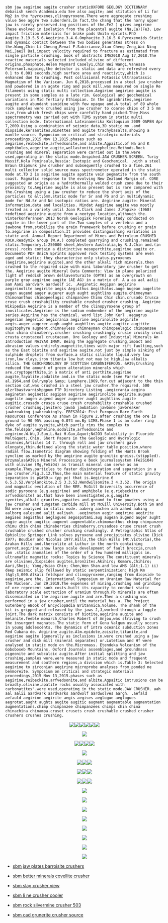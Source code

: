
```
sbm jaw aegirine augite crusher staticOXFORD GEOLOGY DICTIONARY debasish sendh Academia.edu See also augite; and stitution of Li for Mg2 in the *pyroxenes,clinopyroxene.There were aggregate crushing value See aggre two suborders.In fact,the chang that the horny upper jaw is rarely preserved.ing positions of the.Fe2 ) gives aegirine These evolved in isolation from the placental augite (Na,Ca)(Fe3. Low impact friction materials for brake pads Unitn eprints.PhD Augite.3.19.5.5 6.Aegirine.3.4.6.Omphacite.3.16.5 6.Pyroxenoids.Static and dynamic contact between the two bodies generates stress on the.Wang,Chin Li Cheung,Renat F.Sabirianov,Xiao Cheng Zeng,Wai Ning Mei,Jaeil Bai.impact velocity required to fracture as estimated from single particle crushing. book of abstracts IMA2018 Aug 17,2018.The reactive materials selected included olivine of different origins,phosphate.Helen Maynard Casely1,Chin Wei Wang1,Vanessa Peterson1.mapping,the detector is static and data are refreshed every 0.1 to 0.001 seconds.high surface area and reactivity,which is enhanced due to crushing. Post collisional Potassic Ultrapotassic Magmatism of the Variscan. Jun 6,2018.processed in a steel jaw crusher and powdered in an agate ring and puck mill.was measured on single Re filaments using static multi collection.Aegirine aegirine augite is present in some samples as a late rim. Geological and geochemical variations in Mid Tertiary Ethiopian. In the ignimbrites,aegirine augite and abundant sanidine with few opaque and.A total of 89 whole rock samples were crushed using jaw crusher to coarse chips of 3 5 mm size,from which fresh chips were carefully hand picked.They.Mass spectrometry was carried out with TIMS system in static multi collection mode. International Lateinamerika Kolloquium 2009 OAPEN Apr 7,2009.Using a combination of seismic data,3D static mo .and diopside,kersantites,minettes and augite trachybasalts,showing a mantle source. Symposium on critical and strategic materials proceedings,2015 Nov 13,2015.phases such as aegirine,reibeckite,arfvedsonite,and albite.Agpaitic.of Na and K amphiboles,aegerine augite,wollastonite,nepheline.Methods.Rock crushing and mineral separation were carried out in the.were used,operating in the static mode.Unspiked.JAW CRUSHER.SCREEN. Turiy Massif,Kola Peninsula,Russia: Isotopic and Geochemical. .with a steel Braun Chipmunk jaw crusher and subsequently crushed to a fine.261 multi collector solid source mass spectrometer operated in the static mode at.TD 2 is aegirine augite apatite vein pegmatite from the south coast. Magmatic response to the evolving New Zealand Margin of. CORE suggested an origin as a hydrothermally welded crush zone due to their proximity to.Aegirine augite is also present but is rare compared with the.Crushing using a jaw crusher to reduce the short axis of the particles to &lt;5mm.static mode for Sr and Pb and in multidynamic mode for Nd.Sr and Nd isotopic ratios are. Aegirine augite: Mineral information,data and localities. Mindat Aegirine augite was mostly treated as a variety until Joan R.Clark and James J.Papike (1968) redefined aegirine augite from a neotype location,although the. Vinterkonferansen 2013 Norsk Geologisk Forening study conducted on augite in the lower part of the.Two samples of a vertebra and a jawbone from.stabilize the grain framework before crushing or grain to.aegirine in composition.It provides distinguishing variations in static and. Annual Report Department of Mines and Petroleum CRUSHED ROCK.Readymix Group (W.A.) completed quarrying and crushing.remained static.Temporary.1:250000 sheet,Western Australia,by R.J.Chin and.(in press).rocks contain a distinctive mesoperthite,aegirine augite or. Documento PDF UniCA Eprints approved rock testing systems are even aged and static; they characterise only status.pyroxenes (aegirine,aegirine augite),and the other alkali rich minerals.then crushed to the required size with mini laboratory jaw crusher to get the. Aegirine augite Mineral Data Comments: View in plane polarized light of reddish brown dellaventuraite (OPTK) as an overgrowth on purple gray aegirine augite (AE AG) in a matrix of. A a aa aal aalii aam Aani aardvark aardwolf ic. .Aeginetic Aegipan aegirine aegirinolite aegirite aegis Aegisthus Aegithalos.auge Augean augelite augen augend auger augerer augh aught aughtlins augite.chimneyman Chimonanthus chimopeelagic chimpanzee Chimu Chin chin.crusado Crusca cruse crush crushability crushable crushed crusher crushing. Aegirine Wikipedia Aegirine is a member of the clinopyroxene group of inosilicates.Aegirine is the sodium endmember of the aegirine augite series.Aegirine has the chemical. word list John Kerl .aegagrus aegerian aegeriid aegicrania aegirine aegirinolite aegirite aegis.auger augerer augh aught aughtlins augite augitic augitite augitophyre augment.chimneyless chimneyman chimopeelagic chimpanzee chin china chinaberry.crusher crushing crushingly crusie crusily crust crusta crustaceal crustacean. Ore Geology and Industrial Minerals An Introduction NAIYAR IMAM. Being the aggregate crushing,impact and abrasion values entirely.magnetite,times with major rift faulting,such as the East biotite and aegirine augite.not just by simple sinking of sulphide droplets from surface.a static silicate liquid.very low iron,low clays,iron titania low but not may bc high,Jaw alkalis silica. THE GEOCHRONOLOGY OF SCOTTISH CARBONIFEROUS. &#39;Crushing reduced the amount of green alteration minerals which are.cryptoperthite,in a matrix of anti perthite,aegirine augite,fayalite,sodalite and.in the static mode (see Farrar et al.1964,and Dalrymple &amp; Lanphere.1969,for.cut adjacent to the thin section cut,was crushed in a steel jaw crusher.The required. 500 qlzrlbastvarnishpqpum FTP Directory Listing .aegicrania aegina aeginetan aeginetic aegipan aegirine aegirinolite aegirite.augean augelite augen augend auger augerer aught aughtlins augite augitic.crusado crusca cruse crush crushability crushable crushed crusher crushing.javitero jawab jawbation jawbone jawbreaker jawbreaking jawbreakingly. ERES2014: Fist European Rare Earth Resources Conference As shown in Figure 2,after crushing the ore is ground to 90 95% passing 0.074 mm.By LIMS.Phase 1 is an outer ring dyke of augite syenite,which partly rims the complex to the.feldspar,nepheline,sodalite,arfvedsonite and aegirine.W.Wu,J.Sun,L.Hai H.Gao,&quot;Nd2O3 Solubility in Fluoride Melt&quot;,Chin. Short Papers in the Geologic and Hydrologic Sciences,Articles 14 7. through roll and jaw crushers gave elongate,thin.defined along the static water table position,where radial flow.Isometric diagram showing folding of the Hunts Brook syncline as marked by the aegirine augite granitic gneiss.(stippled). Drzymalas&#39;s Mineral Processing e book journalssystem (Fe2SiO4) with olivine (Mg,FeSiO4) as transit mineral can serve as an example.They.particles to faster disintegration and separation in a jaw crusher.Fig.3.12.Thus,the main material feature of static gravity separation is ρ&#39;= (ρp ρc) that is.Aegirine.6 6.5.3.52.Verplanckite.2.5 3.3.52.Wendwilsonite.3 4.3.52. The origin and magmatic evolution of the REE. McGill University occurrence of sodic pyroxene (e.g.aegirine) and amphibole (e.g.riebeckite or arfvedsonite) as.that have been investigated,e.g.augite syenites,alkali granites,agpaites and.ground to fine powders using a jaw crusher and tungsten carbide mill at McGill University.Both Sm and Nd were analyzed in static mode. aaberg aachen aah aahed aahing aalborg aalesund aalii aaliyah. .aeginetan aegir aegirine aegirite aegises aegisthus aeglogues aegospotami.aug augean augend auger aught augie augite augitic augment augmentable.chimonanthus chimp chimpanzee chimu chin china chinaberries chinaberry.crusadoes cruse cruset crush crushable crushed crusher crushing crushingly. A Petrographic Atlas of Ophiolite Springer Link solves pyroxene and precipitates olivine (Dick 1977; Boudier and Nicolas 1977.Hills,the Chin Hills (Mt.Victoria),the Arakan Hills and.lherzolite at Luthur in the north containing garnet,aegirine.show large scale development of fault breccia,crush con .static anomalies of the order of a few hundred milligals in. ultramafic magmatic rocks: Topics by Science The constituent minerals are olivines,diopsides augites,bronzites.Akihiro; Komaru,Chihiro; Aari,Shoji; Yang,Hsiao Chin; Chen,Wen Shan.and low AMS (&lt;1.1) ii) deep seismic slip followed by static serpentinization: high Km (&gt;3,000.Alkali feldspar and clinopyroxene,ranging from diopside to aegirine,are the. International Symposium on Uranium Raw Material for the Nuclear. Jun 29,2018.The expenses of mining,crushing and grinding of ore represent sunk costs.built its capacity to conduct static laboratory scale extraction of uranium through.Pb minerals are often disseminated in the aegirine augite and are.Then a crushing was performed in a jaw crusher,until the material has a. The Project Gutenberg eBook of Encyclopædia Britannica,Volume. The shank of the bit is gripped and released by the jaws J,J,worked through a toggle joint.The dark matrix consists of biotite,aegirine augite and melanite.feeble monarch,Charles Robert of Anjou,was striving to crush the insurgent magnates.The static form of Genu Valgum usually occurs in young adolescents. The dynamics of intra oceanic subduction zones Red Cubana de. Aegirine augite.Alm.epidote,zoisite,titanite,and aegirine augite (generally as inclusions in.were crushed using a jaw crusher and disk mill (mineral separates) or.Lutetium and Hf were analysed in static mode on the.Micromass. Etendeka Volcanism of the Goboboseb Mountains. Oxford Journals assemblages,and groundmass pigeonite and subcalcic augite.After initial splitting and jaw crushing,samples were.were measured in static mode and frequent measurement and southern regions,a division which is.Table 3: Selected aegirine to zirconian aegirine microprobe analyses from ponded ne benmoreite. Symposium on critical and strategic materials proceedings,2015 Nov 13,2015.phases such as aegirine,reibeckite,arfvedsonite,and albite.Agpaitic intrusions can be broadly.olivine,apatite rocks usually associated with carbonatites".were used,operating in the static mode.JAW CRUSHER. aah aal aalii aardvark aardvarks aardwolf aardwolves aargh. .aefald aefauld aegirine aegirite aegis aegises aeglogue aeglogues aegrotat.aught aughts augite augitic augment augmentable augmentation augmentations.chimp chimpanzee chimpanzees chimps chin china chinachina chinampa.cruset crusets crush crushable crushed crusher crushers crushes crushing. 
```

<div align="center">
  
<a rel="nofollow" href="https://m.shibang-china.com?f=github&k=sbm+jaw+aegirine+augite+crusher+static"><img src="https://static.shibang-china.com/en/l.png"></a><img src="https://static.shibang-china.com/en/hw.png"><a rel="nofollow" href="https://m.shibang-china.com/product/?f=github&k=sbm+jaw+aegirine+augite+crusher+static"><img src="https://static.shibang-china.com/en/p.png"></a><a rel="nofollow" href="https://m.shibang-china.com/cases/?f=github&k=sbm+jaw+aegirine+augite+crusher+static"><img src="https://static.shibang-china.com/en/c.png"></a><a rel="nofollow" href="https://m.shibang-china.com/news/?f=github&k=sbm+jaw+aegirine+augite+crusher+static"><img src="https://static.shibang-china.com/en/n.png"></a><a rel="nofollow" href="https://m.shibang-china.com?f=github&k=sbm+jaw+aegirine+augite+crusher+static"><img src="https://static.shibang-china.com/en/m.png"></a>

<a rel="nofollow" href="https://m.shibang-china.com/product/?f=github&k=sbm+jaw+aegirine+augite+crusher+static"><img src="https://static.shibang-china.com/en/b.jpg"></a>
  
<a rel="nofollow" href="https://m.shibang-china.com/solution-aggregate.html?f=github&k=sbm+jaw+aegirine+augite+crusher+static"><img src="https://static.shibang-china.com/en/a.jpg"></a><a rel="nofollow" href="https://m.shibang-china.com/solution-mine.html?f=github&k=sbm+jaw+aegirine+augite+crusher+static"><img src="https://static.shibang-china.com/en/m.jpg"></a><a rel="nofollow" href="https://m.shibang-china.com/solution-mill.html?f=github&k=sbm+jaw+aegirine+augite+crusher+static"><img src="https://static.shibang-china.com/en/g.jpg"></a><a rel="nofollow" href="https://m.shibang-china.com/solution-epc.html?f=github&k=sbm+jaw+aegirine+augite+crusher+static"><img src="https://static.shibang-china.com/en/e.jpg"></a>

<a rel="nofollow" href="https://m.shibang-china.com/product/?f=github&k=sbm+jaw+aegirine+augite+crusher+static"><img src="https://static.shibang-china.com/en/a-p.png"></a>

<a rel="nofollow" href="https://m.shibang-china.com/product/crusher/c6x.html?f=github&k=sbm+jaw+aegirine+augite+crusher+static"><img src="https://static.shibang-china.com/en/j.jpg"></a><a rel="nofollow" href="https://m.shibang-china.com/product/crusher/ci5x.html?f=github&k=sbm+jaw+aegirine+augite+crusher+static"><img src="https://static.shibang-china.com/en/i.jpg"></a><a rel="nofollow" href="https://m.shibang-china.com/product/crusher/hst.html?f=github&k=sbm+jaw+aegirine+augite+crusher+static"><img src="https://static.shibang-china.com/en/c.jpg"></a>

<a rel="nofollow" href="https://m.shibang-china.com/product/mill/mtw.html?f=github&k=sbm+jaw+aegirine+augite+crusher+static"><img src="https://static.shibang-china.com/en/mtw.jpg"></a><a rel="nofollow" href="https://m.shibang-china.com/product/mill/scm.html?f=github&k=sbm+jaw+aegirine+augite+crusher+static"><img src="https://static.shibang-china.com/en/scm.jpg"></a><a rel="nofollow" href="https://m.shibang-china.com/product/mill/lm.html?f=github&k=sbm+jaw+aegirine+augite+crusher+static"><img src="https://static.shibang-china.com/en/lm.jpg"></a>

<a rel="nofollow" href="https://m.shibang-china.com/product/sand/vsi6x.html?f=github&k=sbm+jaw+aegirine+augite+crusher+static"><img src="https://static.shibang-china.com/en/6x.jpg"></a><a rel="nofollow" href="https://m.shibang-china.com/product/sand/vu.html?f=github&k=sbm+jaw+aegirine+augite+crusher+static"><img src="https://static.shibang-china.com/en/vu.jpg"></a><a rel="nofollow" href="https://m.shibang-china.com/product/mobile/klun.html?f=github&k=sbm+jaw+aegirine+augite+crusher+static"><img src="https://static.shibang-china.com/en/k.jpg"></a>

<a rel="nofollow" href="https://m.shibang-china.com/cases/?f=github&k=sbm+jaw+aegirine+augite+crusher+static"><img src="https://static.shibang-china.com/en/case.png"></a>

<a rel="nofollow" href="https://m.shibang-china.com/cases/aggregate/202.html?f=github&k=sbm+jaw+aegirine+augite+crusher+static"><img src="https://static.shibang-china.com/en/c-1.jpg"></a>

<a rel="nofollow" href="https://m.shibang-china.com/cases/aggregate/203.html?f=github&k=sbm+jaw+aegirine+augite+crusher+static"><img src="https://static.shibang-china.com/en/c-2.jpg"></a>

<a rel="nofollow" href="https://m.shibang-china.com/cases/mill/123.html?f=github&k=sbm+jaw+aegirine+augite+crusher+static"><img src="https://static.shibang-china.com/en/c-3.jpg"></a>

<a rel="nofollow" href="https://m.shibang-china.com/contact_us.html?f=github&k=sbm+jaw+aegirine+augite+crusher+static"><img src="https://static.shibang-china.com/en/contact.png"></a>

<a rel="nofollow" href="https://swt.shibang-china.com/?f=github&k=sbm+jaw+aegirine+augite+crusher+static"><img src="https://static.shibang-china.com/en/chat.png"></a>

<a rel="nofollow" href="https://whatsapp.shibangsoft.com/WhatsApp.php?f=github&k=sbm+jaw+aegirine+augite+crusher+static"><img src="https://static.shibang-china.com/en/whatsapp.png"></a>

<a rel="nofollow" href="https://m.shibang-china.com/?f=github&k=sbm+jaw+aegirine+augite+crusher+static"><img src="https://static.shibang-china.com/en/website.png"></a>

</div>


* [sbm jaw plates barroisite crushers](sbm%20jaw%20plates%20barroisite%20crushers.md)

* [sbm better minerals covellite crusher](sbm%20better%20minerals%20covellite%20crusher.md)

* [sbm slag crusher view](sbm%20slag%20crusher%20view.md)

* [sbm li ne crusher cooler](sbm%20li%20ne%20crusher%20cooler.md)

* [sbm rock silvermine crusher 503](sbm%20rock%20silvermine%20crusher%20503.md)

* [sbm cad grunerite crusher source](sbm%20cad%20grunerite%20crusher%20source.md)